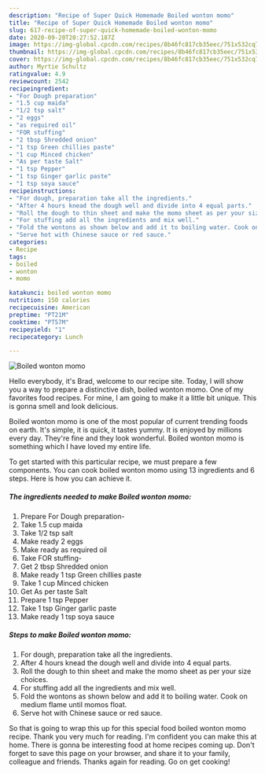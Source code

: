 ```yaml
---
description: "Recipe of Super Quick Homemade Boiled wonton momo"
title: "Recipe of Super Quick Homemade Boiled wonton momo"
slug: 617-recipe-of-super-quick-homemade-boiled-wonton-momo
date: 2020-09-20T20:27:52.187Z
image: https://img-global.cpcdn.com/recipes/8b46fc817cb35eec/751x532cq70/boiled-wonton-momo-recipe-main-photo.jpg
thumbnail: https://img-global.cpcdn.com/recipes/8b46fc817cb35eec/751x532cq70/boiled-wonton-momo-recipe-main-photo.jpg
cover: https://img-global.cpcdn.com/recipes/8b46fc817cb35eec/751x532cq70/boiled-wonton-momo-recipe-main-photo.jpg
author: Myrtie Schultz
ratingvalue: 4.9
reviewcount: 2542
recipeingredient:
- "For Dough preparation"
- "1.5 cup maida"
- "1/2 tsp salt"
- "2 eggs"
- "as required oil"
- "FOR stuffing"
- "2 tbsp Shredded onion"
- "1 tsp Green chillies paste"
- "1 cup Minced chicken"
- "As per taste Salt"
- "1 tsp Pepper"
- "1 tsp Ginger garlic paste"
- "1 tsp soya sauce"
recipeinstructions:
- "For dough, preparation take all the ingredients."
- "After 4 hours knead the dough well and divide into 4 equal parts."
- "Roll the dough to thin sheet and make the momo sheet as per your size choices."
- "For stuffing add all the ingredients and mix well."
- "Fold the wontons as shown below and add it to boiling water. Cook on medium flame until momos float."
- "Serve hot with Chinese sauce or red sauce."
categories:
- Recipe
tags:
- boiled
- wonton
- momo

katakunci: boiled wonton momo 
nutrition: 150 calories
recipecuisine: American
preptime: "PT21M"
cooktime: "PT57M"
recipeyield: "1"
recipecategory: Lunch

---
```



![Boiled wonton momo](https://img-global.cpcdn.com/recipes/8b46fc817cb35eec/751x532cq70/boiled-wonton-momo-recipe-main-photo.jpg)

Hello everybody, it's Brad, welcome to our recipe site. Today, I will show you a way to prepare a distinctive dish, boiled wonton momo. One of my favorites food recipes. For mine, I am going to make it a little bit unique. This is gonna smell and look delicious.

Boiled wonton momo is one of the most popular of current trending foods on earth. It's simple, it is quick, it tastes yummy. It is enjoyed by millions every day. They're fine and they look wonderful. Boiled wonton momo is something which I have loved my entire life.




To get started with this particular recipe, we must prepare a few components. You can cook boiled wonton momo using 13 ingredients and 6 steps. Here is how you can achieve it.

<!--inarticleads1-->

##### The ingredients needed to make Boiled wonton momo:

1. Prepare For Dough preparation-
1. Take 1.5 cup maida
1. Take 1/2 tsp salt
1. Make ready 2 eggs
1. Make ready as required oil
1. Take FOR stuffing-
1. Get 2 tbsp Shredded onion
1. Make ready 1 tsp Green chillies paste
1. Take 1 cup Minced chicken
1. Get As per taste Salt
1. Prepare 1 tsp Pepper
1. Take 1 tsp Ginger garlic paste
1. Make ready 1 tsp soya sauce




<!--inarticleads2-->

##### Steps to make Boiled wonton momo:

1. For dough, preparation take all the ingredients.
1. After 4 hours knead the dough well and divide into 4 equal parts.
1. Roll the dough to thin sheet and make the momo sheet as per your size choices.
1. For stuffing add all the ingredients and mix well.
1. Fold the wontons as shown below and add it to boiling water. Cook on medium flame until momos float.
1. Serve hot with Chinese sauce or red sauce.




So that is going to wrap this up for this special food boiled wonton momo recipe. Thank you very much for reading. I'm confident you can make this at home. There is gonna be interesting food at home recipes coming up. Don't forget to save this page on your browser, and share it to your family, colleague and friends. Thanks again for reading. Go on get cooking!
